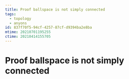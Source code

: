 ```yaml
---
title: Proof ballspace is not simply connected
tags:
  - topology
  - anyons
id: 837f70f5-94cf-4257-87cf-d9394ba2e8ba
mtime: 20210701195255
ctime: 20210414155705
---
```


# Proof ballspace is not simply connected

